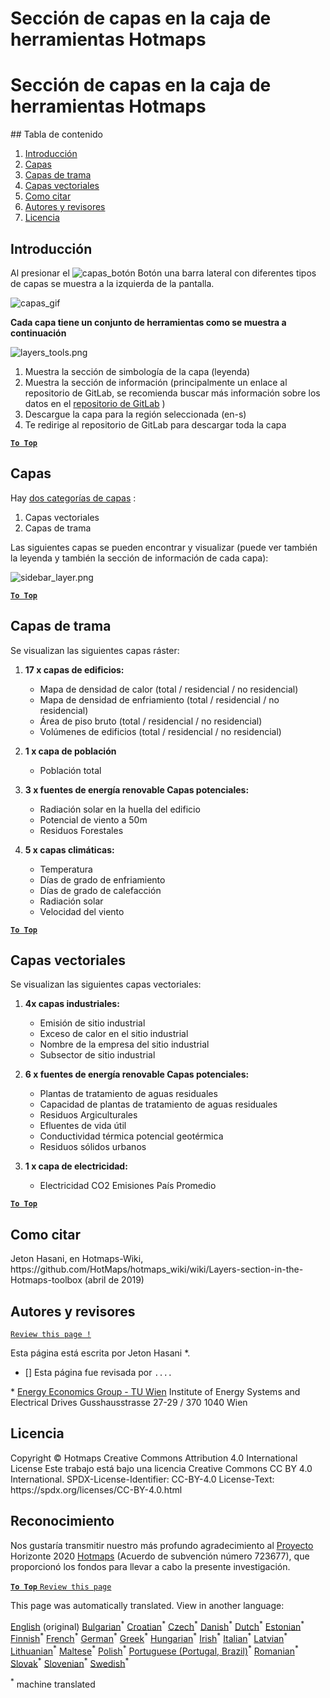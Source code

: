 <h1> <a class="anchor" id="layers-section-in-the-hotmaps-toolbox" href="#layers-section-in-the-hotmaps-toolbox"><i class="fa fa-link"></i></a> Sección de capas en la caja de herramientas Hotmaps </h1><h1> <a class="anchor" id="layers-section-in-the-hotmaps-toolbox" href="#layers-section-in-the-hotmaps-toolbox"><i class="fa fa-link"></i></a> Sección de capas en la caja de herramientas Hotmaps </h1> ## Tabla de contenido <ol><li> <a href="#introduction">Introducción</a> </li><li> <a href="#layers">Capas</a> </li><li> <a href="#raster-layers">Capas de trama</a> </li><li> <a href="#vector-layers">Capas vectoriales</a> </li><li> <a href="#how-to-cite">Como citar</a> </li><li> <a href="#authors-and-reviewers">Autores y revisores</a> </li><li> <a href="#license">Licencia</a> </li></ol><h2> <a class="anchor" id="introduction" href="#introduction"><i class="fa fa-link"></i></a> Introducción </h2><p> Al presionar el <img alt="capas_botón" src="https://github.com/HotMaps/hotmaps_wiki/blob/master/Images/general_tool_functionalities_and_structure/layers_button.PNG"/> Botón una barra lateral con diferentes tipos de capas se muestra a la izquierda de la pantalla. </p><p><img alt="capas_gif" src="https://github.com/HotMaps/hotmaps_wiki/blob/master/Images/general_tool_functionalities_and_structure/layers.gif"/></p><p> <strong>Cada capa tiene un conjunto de herramientas como se muestra a continuación</strong> </p><p><img alt="layers_tools.png" src="https://github.com/HotMaps/hotmaps_wiki/blob/master/Images/general_tool_functionalities_and_structure/layers_tools.png"/></p><ol><li> Muestra la sección de simbología de la capa (leyenda) </li><li> Muestra la sección de información (principalmente un enlace al repositorio de GitLab, se recomienda buscar más información sobre los datos en el <a href="https://gitlab.com/hotmaps">repositorio de GitLab</a> ) </li><li> Descargue la capa para la región seleccionada (en-s) </li><li> Te redirige al repositorio de GitLab para descargar toda la capa </li></ol><p><ins> <code><strong><a href="#table-of-contents">To Top</a></strong></code> </ins> </p><h2> <a class="anchor" id="layers" href="#layers"><i class="fa fa-link"></i></a> Capas </h2><p> Hay <a href="https://www.gislounge.com/geodatabases-explored-vector-and-raster-data">dos categorías de capas</a> : </p><ol><li> Capas vectoriales </li><li> Capas de trama </li></ol><p> Las siguientes capas se pueden encontrar y visualizar (puede ver también la leyenda y también la sección de información de cada capa): </p><p><img alt="sidebar_layer.png" src="https://github.com/HotMaps/hotmaps_wiki/blob/master/Images/general_tool_functionalities_and_structure/all_layers.png"/></p><p><ins> <code><strong><a href="#table-of-contents">To Top</a></strong></code> </ins> </p><h2> <a class="anchor" id="raster-layers" href="#raster-layers"><i class="fa fa-link"></i></a> Capas de trama </h2><p> Se visualizan las siguientes capas ráster: </p><ol><li><p> <strong>17 x capas de edificios:</strong> </p><ul><li> Mapa de densidad de calor (total / residencial / no residencial) </li><li> Mapa de densidad de enfriamiento (total / residencial / no residencial) </li><li> Área de piso bruto (total / residencial / no residencial) </li><li> Volúmenes de edificios (total / residencial / no residencial) </li></ul></li><li><p> <strong>1 x capa de población</strong> </p><ul><li> Población total </li></ul></li><li><p> <strong>3 x fuentes de energía renovable Capas potenciales:</strong> </p><ul><li> Radiación solar en la huella del edificio </li><li> Potencial de viento a 50m </li><li> Residuos Forestales </li></ul></li><li><p> <strong>5 x capas climáticas:</strong> </p><ul><li> Temperatura </li><li> Días de grado de enfriamiento </li><li> Días de grado de calefacción </li><li> Radiación solar </li><li> Velocidad del viento </li></ul></li></ol><p><ins> <code><strong><a href="#table-of-contents">To Top</a></strong></code> </ins> </p><h2> <a class="anchor" id="vector-layers" href="#vector-layers"><i class="fa fa-link"></i></a> Capas vectoriales </h2><p> Se visualizan las siguientes capas vectoriales: </p><ol><li><p> <strong>4x capas industriales:</strong> </p><ul><li> Emisión de sitio industrial </li><li> Exceso de calor en el sitio industrial </li><li> Nombre de la empresa del sitio industrial </li><li> Subsector de sitio industrial </li></ul></li><li><p> <strong>6 x fuentes de energía renovable Capas potenciales:</strong> </p><ul><li> Plantas de tratamiento de aguas residuales </li><li> Capacidad de plantas de tratamiento de aguas residuales </li><li> Residuos Argiculturales </li><li> Efluentes de vida útil </li><li> Conductividad térmica potencial geotérmica </li><li> Residuos sólidos urbanos </li></ul></li><li><p> <strong>1 x capa de electricidad:</strong> </p><ul><li> Electricidad CO2 Emisiones País Promedio </li></ul></li></ol><p><ins> <code><strong><a href="#table-of-contents">To Top</a></strong></code> </ins> </p><h2> <a class="anchor" id="how-to-cite" href="#how-to-cite"><i class="fa fa-link"></i></a> Como citar </h2><p> Jeton Hasani, en Hotmaps-Wiki, https://github.com/HotMaps/hotmaps_wiki/wiki/Layers-section-in-the-Hotmaps-toolbox (abril de 2019) </p><h2> <a class="anchor" id="authors-and-reviewers" href="#authors-and-reviewers"><i class="fa fa-link"></i></a> Autores y revisores </h2><p> <code><a href="https://github.com/HotMaps/hotmaps_wiki/wiki/Layer-Section/_edit">Review this page !</a></code> </p> <p> Esta página está escrita por Jeton Hasani *. </p><ul><li> [] Esta página fue revisada por <code>....</code> </li></ul><p> * <a href="https://eeg.tuwien.ac.at/">Energy Economics Group - TU Wien</a> Institute of Energy Systems and Electrical Drives Gusshausstrasse 27-29 / 370 1040 Wien </p><h2> <a class="anchor" id="license" href="#license"><i class="fa fa-link"></i></a> Licencia </h2><p> Copyright © Hotmaps Creative Commons Attribution 4.0 International License Este trabajo está bajo una licencia Creative Commons CC BY 4.0 International. SPDX-License-Identifier: CC-BY-4.0 License-Text: https://spdx.org/licenses/CC-BY-4.0.html </p><h2> <a class="anchor" id="acknowledgement" href="#acknowledgement"><i class="fa fa-link"></i></a> Reconocimiento </h2><p> Nos gustaría transmitir nuestro más profundo agradecimiento al <a href="https://www.hotmaps-project.eu">Proyecto</a> Horizonte 2020 <a href="https://www.hotmaps-project.eu">Hotmaps</a> (Acuerdo de subvención número 723677), que proporcionó los fondos para llevar a cabo la presente investigación. </p><p><ins> <code><strong><a href="#table-of-contents">To Top</a></strong></code> </ins> <code><a href="https://github.com/HotMaps/hotmaps_wiki/wiki/Layer-Section/_edit">Review this page</a></code> </p>
<!--- THIS IS A SUPER UNIQUE IDENTIFIER -->

This page was automatically translated. View in another language:

[English](../en/Layers-section-in-the-Hotmaps-toolbox) (original) [Bulgarian](../bg/Layers-section-in-the-Hotmaps-toolbox)<sup>\*</sup> [Croatian](../hr/Layers-section-in-the-Hotmaps-toolbox)<sup>\*</sup> [Czech](../cs/Layers-section-in-the-Hotmaps-toolbox)<sup>\*</sup> [Danish](../da/Layers-section-in-the-Hotmaps-toolbox)<sup>\*</sup> [Dutch](../nl/Layers-section-in-the-Hotmaps-toolbox)<sup>\*</sup> [Estonian](../et/Layers-section-in-the-Hotmaps-toolbox)<sup>\*</sup> [Finnish](../fi/Layers-section-in-the-Hotmaps-toolbox)<sup>\*</sup> [French](../fr/Layers-section-in-the-Hotmaps-toolbox)<sup>\*</sup> [German](../de/Layers-section-in-the-Hotmaps-toolbox)<sup>\*</sup> [Greek](../el/Layers-section-in-the-Hotmaps-toolbox)<sup>\*</sup> [Hungarian](../hu/Layers-section-in-the-Hotmaps-toolbox)<sup>\*</sup> [Irish](../ga/Layers-section-in-the-Hotmaps-toolbox)<sup>\*</sup> [Italian](../it/Layers-section-in-the-Hotmaps-toolbox)<sup>\*</sup> [Latvian](../lv/Layers-section-in-the-Hotmaps-toolbox)<sup>\*</sup> [Lithuanian](../lt/Layers-section-in-the-Hotmaps-toolbox)<sup>\*</sup> [Maltese](../mt/Layers-section-in-the-Hotmaps-toolbox)<sup>\*</sup> [Polish](../pl/Layers-section-in-the-Hotmaps-toolbox)<sup>\*</sup> [Portuguese (Portugal, Brazil)](../pt/Layers-section-in-the-Hotmaps-toolbox)<sup>\*</sup> [Romanian](../ro/Layers-section-in-the-Hotmaps-toolbox)<sup>\*</sup> [Slovak](../sk/Layers-section-in-the-Hotmaps-toolbox)<sup>\*</sup> [Slovenian](../sl/Layers-section-in-the-Hotmaps-toolbox)<sup>\*</sup>  [Swedish](../sv/Layers-section-in-the-Hotmaps-toolbox)<sup>\*</sup> 

<sup>\*</sup> machine translated

